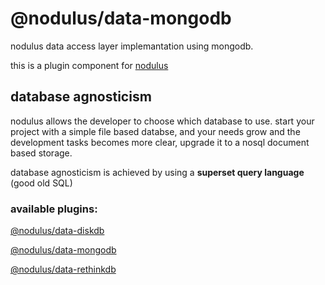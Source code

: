 # @nodulus/data-mongodb



nodulus data access layer implemantation using mongodb.
 

this is a plugin component for [nodulus](https://www.npmjs.com/package/nodulus) 



## database agnosticism

nodulus allows the developer to choose which database to use. start your project with a simple file based databse, and your needs grow and the development tasks becomes more clear, upgrade it to a nosql document based storage.

database agnosticism is achieved by using a **superset query language** (good old SQL)  


### available plugins:

[@nodulus/data-diskdb](https://www.npmjs.com/package/@nodulus/data-diskdb)

[@nodulus/data-mongodb](https://www.npmjs.com/package/@nodulus/data-mongodb)

[@nodulus/data-rethinkdb](https://www.npmjs.com/package/@nodulus/data-rethinkdb)




